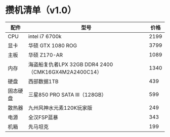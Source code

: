# 攒机清单（v1.0）

|	配件		|	型号	|	价格		|
|-------------|--------|------------|
|	CPU		  |		intel i7 6700k			|		2199		|
|	显卡		|	 华硕 GTX 1080 ROG		|		 3799		|
|	主板		|	华硕 Z170-AR			|		1089		|
|	内存		|	海盗船复仇者LPX 32GB DDR4 2400（CMK16GX4M2A2400C14）	|	1340		|
|	硬盘		|	西部数据1TB 			|		439			|
|	固态硬盘	|	三星850 PRO SATA III（128GB）	|		599		|
|	散热器		|	九州风神水元素120K玩家版					|		249			|
|	电源		|		全汉FSP蓝暴					|			343		|
|	机箱		|		先马坦克					|		199			|